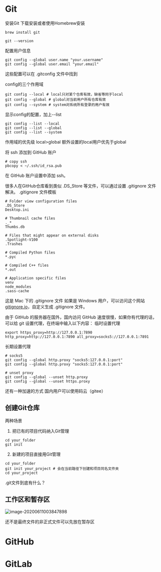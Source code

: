 # Git
安装Git
下载安装或者使用Homebrew安装
```
brew install git

git --version
```

配置用户信息
```
git config --global user.name "your.username"
git config --global user.email "your.email"
```
这些配置可以在 .gitconfig 文件中找到

config的三个作用域
```
git config --local # local只对某个仓库有效，缺省等同于local
git config --global # global对当前用户所有仓库有效
git config --system # system对系统所有登录的用户有效
```
显示config的配置，加上--list
```
git config --list --local
git config --list --global
git config --list --system
```
作用域的优先级
local>global
额外设置的local用户优先于global



将 ssh 添加到 GitHub 账户
```
# copy ssh
pbcopy < ~/.ssh/id_rsa.pub
```
在 GitHub 账户设置中添加 ssh。



很多人在GitHub仓库看到类似 .DS_Store 等文件，可以通过设置 .gitignore 文件解决。
.gitignore 文件模板
```
# Folder view configuration files
.DS_Store
Desktop.ini

# Thumbnail cache files
._*
Thumbs.db

# Files that might appear on external disks
.Spotlight-V100
.Trashes

# Compiled Python files
*.pyc

# Compiled C++ files
*.out

# Application specific files
venv
node_modules
.sass-cache
```
这是 Mac 下的 .gitignore 文件
如果是 Windows 用户，可以访问这个网站[gitignore.io](https://www.toptal.com/developers/gitignore?templates=macos)，自定义生成 .gitignore 文件。



由于 GitHub 的服务器在国外，国内访问 GitHub 速度很慢，如果你有代理的话，可以给 git 设置代理，在终端中输入以下内容：
临时设置代理
```
export https_proxy=http://127.0.0.1:7890 http_proxy=http://127.0.0.1:7890 all_proxy=socks5://127.0.0.1:7891
```

长期设置代理
```
# socks5
git config --global http.proxy "socks5:127.0.0.1:port"
git config --global http.proxy "socks5:127.0.0.1:port"

# unset proxy
git config --global --unset http.proxy
git config --global --unset https.proxy
```


还有一种加速的方式
国内用户可以使用码云（gitee）


## 创建Git仓库
两种场景
1. 把已有的项目代码纳入Git管理
```
cd your_folder
git init
```

2. 新建的项目直接用Git管理
```
cd your_folder
git init your_project # 会在当前路径下创建和项目同名文件夹
cd your_project
```
.git文件到底有什么？



## 工作区和暂存区

![image-20200611003847898](https://tva1.sinaimg.cn/large/007S8ZIlly1gfno2zxph1j30oi0dtwgt.jpg)

还不是最终文件的非正式文件可以先放在暂存区





# GitHub









# GitLab
